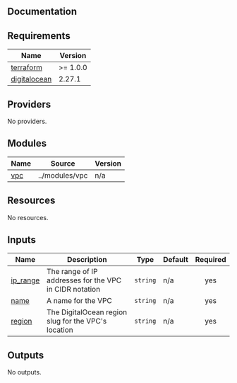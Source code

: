 ## Documentation

<!-- BEGINNING OF PRE-COMMIT-TERRAFORM DOCS HOOK -->
## Requirements

| Name | Version |
|------|---------|
| <a name="requirement_terraform"></a> [terraform](#requirement\_terraform) | >= 1.0.0 |
| <a name="requirement_digitalocean"></a> [digitalocean](#requirement\_digitalocean) | 2.27.1 |

## Providers

No providers.

## Modules

| Name | Source | Version |
|------|--------|---------|
| <a name="module_vpc"></a> [vpc](#module\_vpc) | ../modules/vpc | n/a |

## Resources

No resources.

## Inputs

| Name | Description | Type | Default | Required |
|------|-------------|------|---------|:--------:|
| <a name="input_ip_range"></a> [ip\_range](#input\_ip\_range) | The range of IP addresses for the VPC in CIDR notation | `string` | n/a | yes |
| <a name="input_name"></a> [name](#input\_name) | A name for the VPC | `string` | n/a | yes |
| <a name="input_region"></a> [region](#input\_region) | The DigitalOcean region slug for the VPC's location | `string` | n/a | yes |

## Outputs

No outputs.
<!-- END OF PRE-COMMIT-TERRAFORM DOCS HOOK -->
